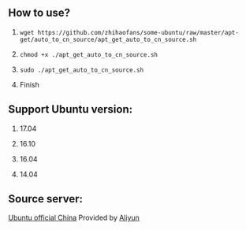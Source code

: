 ## How to use?

1. `wget https://github.com/zhihaofans/some-ubuntu/raw/master/apt-get/auto_to_cn_source/apt_get_auto_to_cn_source.sh`

2. `chmod +x ./apt_get_auto_to_cn_source.sh`

3. `sudo ./apt_get_auto_to_cn_source.sh`

4. Finish

## Support Ubuntu version:

1. 17.04

2. 16.10

3. 16.04

4. 14.04

## Source server:

[Ubuntu official China](http://cn.archive.ubuntu.com/ubuntu/) Provided by [Aliyun](https://www.aliyun.com)